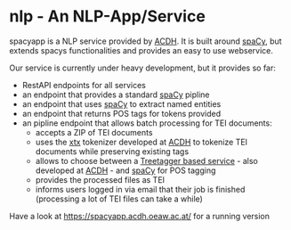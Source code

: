 # nlp - An NLP-App/Service

spacyapp is a NLP service provided by [ACDH](https://acdh.oeaw.ac.at). It is built around [spaCy](https://spacy.io), but extends spacys functionalities and provides an easy to use webservice.

Our service is currently under heavy development, but it provides so far:
* RestAPI endpoints for all services
* an endpoint that provides a standard [spaCy](https://spacy.io) pipline
* an endpoint that uses [spaCy](https://spacy.io) to extract named entities
* an endpoint that returns POS tags for tokens provided
* an pipline endpoint that allows batch processing for TEI documents:
	- accepts a ZIP of TEI documents
	- uses the [xtx](https://xtx.acdh.oeaw.ac.at/index.html) tokenizer developed at [ACDH](https://acdh.oeaw.ac.at) to tokenize TEI documents while preserving existing tags
	- allows to choose between a [Treetagger based service](https://linguistictagging.eos.arz.oeaw.ac.at/) - also developed at [ACDH](https://acdh.oeaw.ac.at) - and [spaCy](https://spacy.io) for POS tagging
	- provides the processed files as TEI
	- informs users logged in via email that their job is finished (processing a lot of TEI files can take a while)

Have a look at https://spacyapp.acdh.oeaw.ac.at/ for a running version
